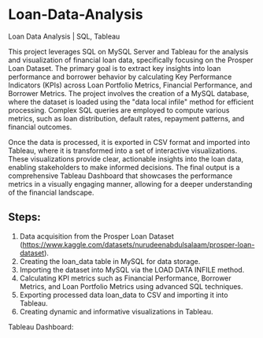 # Loan-Data-Analysis

Loan Data Analysis | SQL, Tableau

This project leverages SQL on MySQL Server and Tableau for the analysis and visualization of financial loan data, specifically focusing on the Prosper Loan Dataset. The primary goal is to extract key insights into loan performance and borrower behavior by calculating Key Performance Indicators (KPIs) across Loan Portfolio Metrics, Financial Performance, and Borrower Metrics. The project involves the creation of a MySQL database, where the dataset is loaded using the "data local infile" method for efficient processing. Complex SQL queries are employed to compute various metrics, such as loan distribution, default rates, repayment patterns, and financial outcomes.

Once the data is processed, it is exported in CSV format and imported into Tableau, where it is transformed into a set of interactive visualizations. These visualizations provide clear, actionable insights into the loan data, enabling stakeholders to make informed decisions. The final output is a comprehensive Tableau Dashboard that showcases the performance metrics in a visually engaging manner, allowing for a deeper understanding of the financial landscape.

## Steps:

1. Data acquisition from the Prosper Loan Dataset (https://www.kaggle.com/datasets/nurudeenabdulsalaam/prosper-loan-dataset).
2. Creating the loan_data table in MySQL for data storage.
3. Importing the dataset into MySQL via the LOAD DATA INFILE method.
4. Calculating KPI metrics such as Financial Performance, Borrower Metrics, and Loan Portfolio Metrics using advanced SQL techniques.
5. Exporting processed data loan_data to CSV and importing it into Tableau.
6. Creating dynamic and informative visualizations in Tableau.

Tableau Dashboard: 
